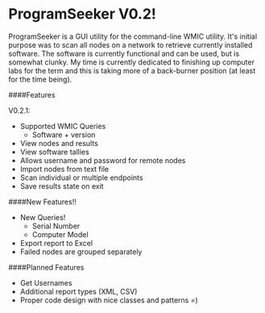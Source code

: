 # ProgramSeeker V0.2!

ProgramSeeker is a GUI utility for the command-line WMIC utility. It's initial purpose was to scan all nodes on a network to retrieve currently installed software. The software is currently functional and can be used, but is somewhat clunky. My time is currently dedicated to finishing up computer labs for the term and this is taking more of a back-burner position (at least for the time being).

####Features

V0.2.1: 
* Supported WMIC Queries
  * Software + version
* View nodes and results
* View software tallies
* Allows username and password for remote nodes
* Import nodes from text file
* Scan individual or multiple endpoints
* Save results state on exit

####New Features!!
* New Queries!
  * Serial Number
  * Computer Model
* Export report to Excel
* Failed nodes are grouped separately

####Planned Features
* Get Usernames
* Additional report types (XML, CSV)
* Proper code design with nice classes and patterns =)
